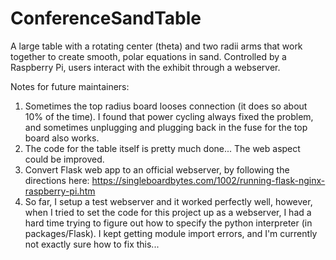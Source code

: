 # ConferenceSandTable

A large table with a rotating center (theta) and two radii arms that work together to create smooth, polar equations in sand. Controlled by a Raspberry Pi, users interact with the exhibit through a webserver.

Notes for future maintainers:
1. Sometimes the top radius board looses connection (it does so about 10% of the time). I found that power cycling always fixed the problem, and sometimes unplugging and plugging back in the fuse for the top board also works.
2. The code for the table itself is pretty much done... The web aspect could be improved.
3. Convert Flask web app to an official webserver, by following the directions here: https://singleboardbytes.com/1002/running-flask-nginx-raspberry-pi.htm
4. So far, I setup a test webserver and it worked perfectly well, however, when I tried to set the code for this project up as a webserver, I had a hard time trying to figure out how to specify the python interpreter (in packages/Flask). I kept getting module import errors, and I'm currently not exactly sure how to fix this...


